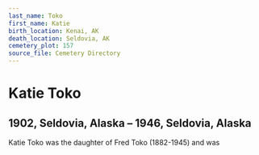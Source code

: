 ```yaml
---
last_name: Toko
first_name: Katie
birth_location: Kenai, AK
death_location: Seldovia, AK
cemetery_plot: 157
source_file: Cemetery Directory
---
```

# Katie Toko

## 1902, Seldovia, Alaska – 1946, Seldovia, Alaska

Katie Toko was the daughter of Fred Toko (1882-1945) and was
